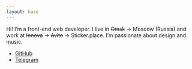 ```yaml
---
layout: base
---
```


Hi! I’m a front-end web developer. I live in ~~Omsk~~ → Moscow (Russia) and work at ~~Innova~~ → ~~Avito~~ → Sticker.place. I’m passionate about design and music.

- [GitHub](https://github.com/andrew--r)
- [Telegram](https://t.me/andrew_r)
